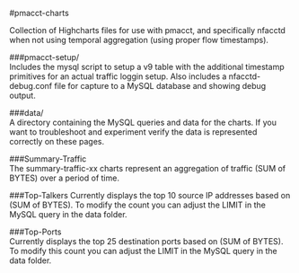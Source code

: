 #pmacct-charts  
  
Collection of Highcharts files for use with pmacct, and specifically nfacctd when not using temporal aggregation (using proper flow timestamps).  
  
###pmacct-setup/  
Includes the mysql script to setup a v9 table with the additional timestamp primitives for an actual traffic loggin setup. Also includes a nfacctd-debug.conf file for capture to a MySQL database and showing debug output.  
  
###data/  
A directory containing the MySQL queries and data for the charts. If you want to troubleshoot and experiment verify the data is represented correctly on these pages.  
  
###Summary-Traffic  
The summary-traffic-xx charts represent an aggregation of traffic (SUM of BYTES) over a period of time.  
  
###Top-Talkers
Currently displays the top 10 source IP addresses based on (SUM of BYTES). To modify the count you can adjust the LIMIT in the MySQL query in the data folder.  
  
###Top-Ports  
Currently displays the top 25 destination ports based on (SUM of BYTES). To modify this count you can adjust the LIMIT in the MySQL query in the data folder.